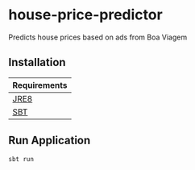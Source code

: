 # house-price-predictor
Predicts house prices based on ads from Boa Viagem
## Installation
|Requirements|
|-|
|[JRE8](https://www.java.com/pt_BR/download/faq/java8.xml) |
|[SBT](http://www.scala-sbt.org/) |
## Run Application
```sh
sbt run
```

